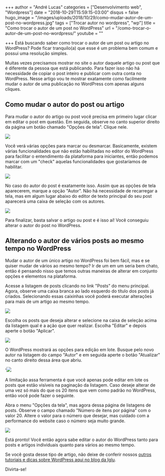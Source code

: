 +++
author = "André Lucas"
categories = ["Desenvolvimento web", "Wordpress"]
date = "2018-10-29T15:59:15-03:00"
disqus = false
hugo_image = "/images/uploads/2018/10/29/como-mudar-autor-de-um-post-no-wordpress.jpg"
tags = ["Trocar autor no wordpress", "wp"]
title = "Como trocar o autor de um post no WordPress"
url = "/como-trocar-o-autor-de-um-post-no-wordpress/"
youtube = ""

+++
Está buscando saber como trocar o autor de um post ou artigo no WordPress? Pode ficar tranquilo(a) que esse é um problema bem comum e possui uma resolução simples.

Muitas vezes precisamos mostrar no site o autor daquele artigo ou post que é diferente da pessoa que está publicando. Para fazer isso não há necessidade de copiar o post inteiro e publicar com outra conta no WordPress. Nesse artigo vou te mostrar exatamente como facilmente mudar o autor de uma publicação no WordPress com apenas alguns cliques.

## Como mudar o autor do post ou artigo

Para mudar o autor do artigo ou post você precisa em primeiro lugar clicar em editar o post em questão. Em seguida, observe no canto superior direito da página um botão chamado "Opções de tela". Clique nele.

![](/images/uploads/2018/10/29/como-mudar-autor-de-um-post-no-wordpress.jpg)

Você verá várias opções para marcar ou desmarcar. Basicamente, existem várias funcionalidades que não estão habilitadas no editor do WordPress para facilitar o entendimento da plataforma para iniciantes, então podemos marcar com um "check" aquelas funcionalidades que gostaríamos de habilitar.

![](/images/uploads/2018/10/29/como-mudar-autor-de-um-post-no-wordpress-2.jpg)

No caso do autor do post é exatamente isso. Assim que as opções de tela aparecerem, marque a opção "Autor". Não há necessidade de recarregar a tela, mas em algum lugar abaixo do editor de texto principal do seu post aparecerá uma caixa de seleção com os autores.

![](/images/uploads/2018/10/29/como-mudar-autor-de-um-post-no-wordpress-3.jpg)

Para finalizar, basta salvar o artigo ou post e é isso aí! Você conseguiu alterar o autor do post no WordPress.

## Alterando o autor de vários posts ao mesmo tempo no WordPress

Mudar o autor de um único artigo no WordPress foi bem fácil, mas e se quiser mudar de vários ao mesmo tempo? Ir de um em um seria bem chato, então é pensando nisso que temos outras maneiras de alterar em conjunto opções e elementos na plataforma.

Acesse a listagem de posts clicando no link "Posts" do menu principal. Agora, observe uma caixa branca ao lado esquerdo do título dos posts já criados. Selecionando essas caixinhas você poderá executar alterações para mais de um artigo ao mesmo tempo.

![](/images/uploads/2018/10/29/como-mudar-autor-de-um-post-no-wordpress-4.jpg)

Escolha os posts que deseja alterar e selecione na caixa de seleção acima da listagem qual é a ação que quer realizar. Escolha "Editar" e depois aperte o botão "Aplicar".

![](/images/uploads/2018/10/29/como-mudar-autor-de-um-post-no-wordpress-5.jpg)

O WordPress mostrará as opções para edição em lote. Busque pelo novo autor na listagem do campo "Autor" e em seguida aperte o botão "Atualizar" no canto direito dessa área que abriu.

'![](/images/uploads/2018/10/29/como-mudar-autor-de-um-post-no-wordpress-6.jpg)

A limitação assa ferramenta é que você apenas pode editar em lote os posts que estão visíveis na paginação da listagem. Caso deseje alterar de uma vez só mais do que os 20 itens que vem como padrão no WordPress, então você pode fazer o seguinte.

Abra o menu "Opções da tela", mas agora dessa página de listagens de posts. Observe o campo chamado "Número de itens por página" com o valor 20. Altere o valor para o número que desejar, mas cuidado com a performance do website caso o número seja muito grande.

![](/images/uploads/2018/10/29/como-mudar-autor-de-um-post-no-wordpress-7.jpg)

Está pronto! Você então agora sabe editar o autor do WordPress tanto para posts e artigos individuais quanto para vários ao mesmo tempo.

Se você gosta desse tipo de artigo, não deixe de conferir nossos [outros tutoriais e dicas sobre WordPress aqui no blog da Iglu](https://www.igluonline.com/categories/wordpress).

Divirta-se!